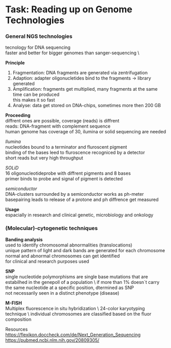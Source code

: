 # Task: Reading up on Genome Technologies

### General NGS technologies

tecnology for DNA sequencing \
faster and better for bigger genomes than sanger-sequencing \ 

**Principle** 

1. Fragmentation: DNA fragments are generated via zentrifugation 
2. Adaption: adapter oligonucletides bind to the fragments -> library generated 
3. Amplification: fragments get multiplied, many fragments at the same time can be produced \
this makes it so fast 
4. Analyse: data get stored on DNA-chips, sometimes more then 200 GB

**Proceeding** \
diffrent ones are possible, coverage (reads) is diffrent \
reads: DNA-fragment with complement sequence \
human genome has coverage of 30, ilumina or solid sequencing are needed 

*Ilumina* \
nucleotides bound to a terminator and fluroscent pigment \
binding of the bases leed to fluroscence recogniced by a detector \
short reads but very high throughput

*SOLiD* \
16 oligonucleotideprobe with diffrent pigments and 8 bases \
primer binds to probe and signal of pigment is detected 

*semiconductor* \
DNA-clusters surrounded by a semiconductor works as ph-meter \
basepairing leads to release of a protone and ph diffrence get measured 

**Usage** \
espacially in research and clinical genetic, microbiology and onkology 


### (Molecular)-cytogenetic techniques

**Banding analysis** \
used to identify chromosomal abnormalities (translocations) \
unique pattern of light and dark bands are generated for each chromosome
normal and abnormal chromosomes can get identified \
for clinical and research purposes used 

**SNP** \
single nucleotide polymorphisms are single base mutations that are estabilhed in the genepoll of a population \ 
if more than 1% doesn`t carry the same nucleotide at a specific position, dtermined as SNP \
not necessarily seen in a distinct phenotype (disease) 

**M-FISH** \
Multiplex fluorescence in situ hybridization \ 
24-color karyotyping technique \ 
individual chromosomes are classified based on the fluor composition





Resources \
https://flexikon.doccheck.com/de/Next_Generation_Sequencing \
https://pubmed.ncbi.nlm.nih.gov/20809305/
